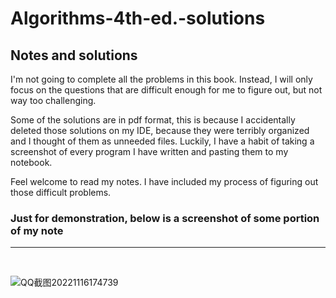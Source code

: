 # Algorithms-4th-ed.-solutions
## Notes and solutions  
  
  I'm not going to complete all the problems in this book. Instead, 
I will only focus on the questions that are difficult enough for me to figure out, but not way too challenging.<br />
  
Some of the solutions are in pdf format, this is because I accidentally deleted those solutions on my IDE, 
because they were terribly organized and I thought of them as unneeded files. Luckily, 
I have a habit of taking a screenshot of every program I have written and pasting them to my notebook.
  
  Feel welcome to read my notes. I have included my process of figuring out those difficult problems. <br />  
    
### Just for demonstration, below is a screenshot of some portion of my note    
    
----------------
<br />

![QQ截图20221116174739](https://user-images.githubusercontent.com/85725856/202334074-8e328419-5b14-429d-942d-e47b9330652c.png)
